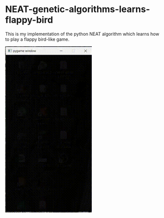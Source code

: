 # NEAT-genetic-algorithms-learns-flappy-bird
This is my implementation of the python NEAT algorithm which learns how to play a flappy bird-like game.

![flappy bird](https://github.com/peterfazekas1999/NEAT-genetic-algorithms-learns-flappy-bird/blob/master/genetic_algo_vid.gif)
